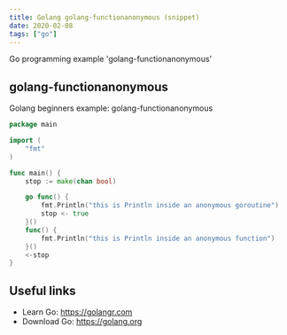 ```yaml
---
title: Golang golang-functionanonymous (snippet)
date: 2020-02-08
tags: ["go"]
---
```

Go programming example 'golang-functionanonymous'


## golang-functionanonymous

Golang beginners example: golang-functionanonymous

```go
package main

import (
	"fmt"
)

func main() {
	stop := make(chan bool)

	go func() {
		fmt.Println("this is Println inside an anonymous goroutine")
		stop <- true
	}()
	func() {
		fmt.Println("this is Println inside an anonymous function")
	}()
	<-stop
}

```

## Useful links

- Learn Go: https://golangr.com
- Download Go: https://golang.org
